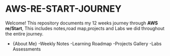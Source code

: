 # AWS-RE-START-JOURNEY
Welcome! This repository documents my 12 weeks journey through **AWS re/Start**, This includes notes,road map,projects and Labs we did throughout the entire journey.
- {About Me}
-Weekly Notes
-Learning Roadmap
-Projects Gallery
-Labs Assessments
